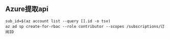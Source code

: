 ## Azure提取api
```
sub_id=$(az account list --query [].id -o tsv)
az ad sp create-for-rbac --role contributor --scopes /subscriptions/订阅ID
```
